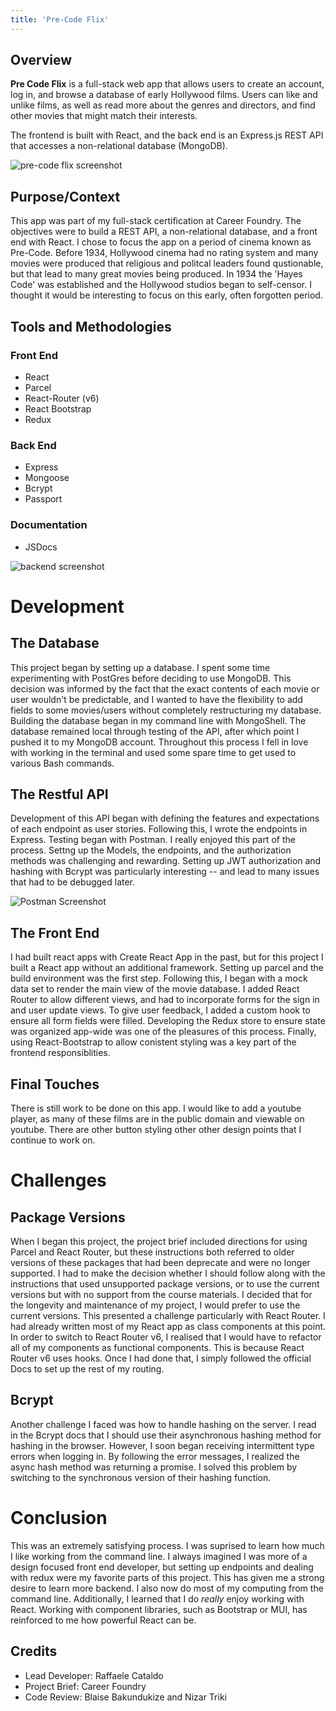 ```yaml
---
title: 'Pre-Code Flix'
---
```


## Overview

**Pre Code Flix** is a full-stack web app that allows users to create an account, log in, and browse a database of early Hollywood films. Users can like and unlike films, as well as read more about the genres and directors, and find other movies that might match their interests. 

The frontend is built with React, and the back end is an Express.js REST API that accesses a non-relational database (MongoDB).

![pre-code flix screenshot](/movie-app.png)

## Purpose/Context

This app was part of my full-stack certification at Career Foundry. The objectives were to build a REST API, a non-relational database, and a front end with React. 
I chose to focus the app on a period of cinema known as Pre-Code. Before 1934, Hollywood cinema had no rating system and many movies were produced that religious and politcal leaders found qustionable, but that lead to many great movies being produced. In 1934 the 'Hayes Code' was established and the Hollywood studios began to self-censor. I thought it would be interesting to focus on this early, often forgotten period. 

## Tools and Methodologies

### Front End
- React
- Parcel
- React-Router (v6)
- React Bootstrap
- Redux

### Back End
- Express
- Mongoose
- Bcrypt
- Passport 

### Documentation
- JSDocs

![backend screenshot](/api-screenshot.png)

# Development
## The Database
This project began by setting up a database. I spent some time experimenting with PostGres before deciding to use MongoDB. This decision was informed by the fact that the exact contents of each movie or user wouldn't be predictable, and I wanted to have the flexibility to add fields to some movies/users without completely restructuring my database.
Building the database began in my command line with MongoShell. The database remained local through testing of the API, after which point I pushed it to my MongoDB account. 
Throughout this process I fell in love with working in the terminal and used some spare time to get used to various Bash commands. 

## The Restful API 
Development of this API began with defining the features and expectations of each endpoint as user stories. Following this, I wrote the endpoints in Express. Testing began with Postman. I really enjoyed this part of the process. Settng up the Models, the endpoints, and the authorization methods was challenging and rewarding. Setting up JWT authorization and hashing with Bcrypt was particularly interesting -- and lead to many issues that had to be debugged later. 

![Postman Screenshot](/post-new-user.png)

## The Front End 
I had built react apps with Create React App in the past, but for this project I built a React app without an additional framework. Setting up parcel and the build environment was the first step.
Following this, I began with a mock data set to render the main view of the movie database.
I added React Router to allow different views, and had to incorporate forms for the sign in and user update views.
To give user feedback, I added a custom hook to ensure all form fields were filled. 
Developing the Redux store to ensure state was organized app-wide was one of the pleasures of this process.
Finally, using React-Bootstrap to allow conistent styling was a key part of the frontend responsiblities. 


## Final Touches
There is still work to be done on this app. I would like to add a youtube player, as many of these films are in the public domain and viewable on youtube. There are other button styling other other design points that I continue to work on.

# Challenges
## Package Versions 
When I began this project, the project brief included directions for using Parcel and React Router, but these instructions both referred to older versions of these packages that had been deprecate and were no longer supported.
I had to make the decision whether I should follow along with the instructions that used unsupported package versions, or to use the current versions but with no support from the course materials. 
I decided that for the longevity and maintenance of my project, I would prefer to use the current versions.
This presented a challenge particularly with React Router.
I had already written most of my React app as class components at this point. In order to switch to React Router v6, I realised that I would have to refactor all of my components as functional components. This is because React Router v6 uses hooks. 
Once I had done that, I simply followed the official Docs to set up the rest of my routing. 

## Bcrypt
Another challenge I faced was how to handle hashing on the server. I read in the Bcrypt docs that I should use their asynchronous hashing method for hashing in the browser. 
However, I soon began receiving intermittent type errors when logging in. By following the error messages, I realized the async hash method was returning a promise. I solved this problem by switching to the synchronous version of their hashing function.

# Conclusion
This was an extremely satisfying process. I was suprised to learn how much I like working from the command line. I always imagined I was more of a design focused front end developer, but setting up endpoints and dealing with redux were my favorite parts of this project. This has given me a strong desire to learn more backend. I also now do most of my computing from the command line. 
Additionally, I learned that I do *really* enjoy working with React.
Working with component libraries, such as Bootstrap or MUI, has reinforced to me how powerful React can be.


## Credits
- Lead Developer: Raffaele Cataldo
- Project Brief: Career Foundry
- Code Review: Blaise Bakundukize and Nizar Triki
